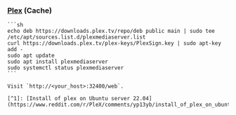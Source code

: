 ### [Plex](https://www.plex.tv/) (Cache)

````{tab} Ubuntu 22 ARM [^1]
```sh
echo deb https://downloads.plex.tv/repo/deb public main | sudo tee /etc/apt/sources.list.d/plexmediaserver.list
curl https://downloads.plex.tv/plex-keys/PlexSign.key | sudo apt-key add -
sudo apt update
sudo apt install plexmediaserver
sudo systemctl status plexmediaserver
```

Visit `http://<your_host>:32400/web`.

[^1]: [Install of plex on Ubuntu server 22.04](https://www.reddit.com/r/PleX/comments/yp13yb/install_of_plex_on_ubuntu_server_2204/)
````